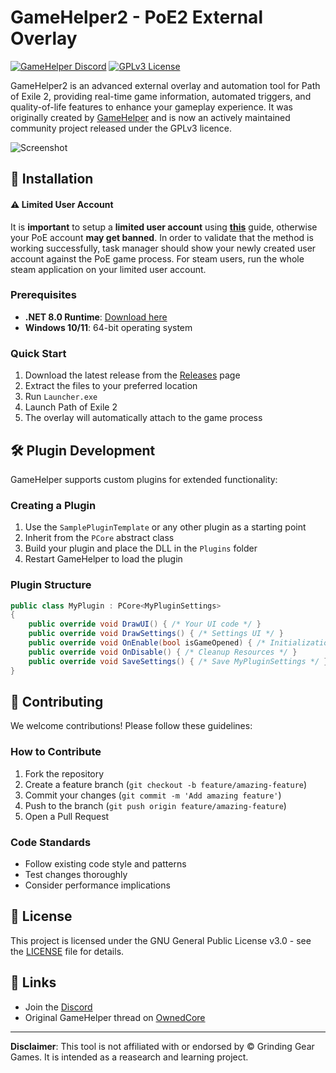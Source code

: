 # GameHelper2 - PoE2 External Overlay

[![GameHelper Discord](https://img.shields.io/discord/1414482159024210033?style=flat&logo=Discord&logoColor=%23fff&label=GameHelper2)](https://discord.gg/RShVpaEBV3) [![GPLv3 License](https://img.shields.io/badge/License-GPL%20v3-blue.svg)](https://www.gnu.org/licenses/gpl-3.0)

GameHelper2 is an advanced external overlay and automation tool for Path of Exile 2, providing real-time game information, automated triggers, and quality-of-life features to enhance your gameplay experience. It was originally created by [GameHelper](https://www.ownedcore.com/forums/members/1040190-gamehelper.html) and is now an actively maintained community project released under the GPLv3 licence.

![Screenshot](https://i.ibb.co/c6yhhV3/asdasdsd.png)

## 🚀 Installation

#### ⚠️ Limited User Account
It is **important** to setup a **limited user account** using **[this](https://www.ownedcore.com/forums/path-of-exile-2/path-of-exile-2-bots-program/1061318-run-poe-limited-user.html)** guide, otherwise your PoE account **may get banned**. In order to validate that the method is working successfully, task manager should show your newly created user account against the PoE game process. For steam users, run the whole steam application on your limited user account.

### Prerequisites
- **.NET 8.0 Runtime**: [Download here](https://dotnet.microsoft.com/download/dotnet/8.0)
- **Windows 10/11**: 64-bit operating system

### Quick Start
1. Download the latest release from the [Releases](https://github.com/KronosDesign/GameHelper2/releases) page
2. Extract the files to your preferred location
3. Run `Launcher.exe`
4. Launch Path of Exile 2
5. The overlay will automatically attach to the game process

## 🛠️ Plugin Development

GameHelper supports custom plugins for extended functionality:

### Creating a Plugin
1. Use the `SamplePluginTemplate` or any other plugin as a starting point
2. Inherit from the `PCore` abstract class
3. Build your plugin and place the DLL in the `Plugins` folder
4. Restart GameHelper to load the plugin

### Plugin Structure
```csharp
public class MyPlugin : PCore<MyPluginSettings>
{
    public override void DrawUI() { /* Your UI code */ }
    public override void DrawSettings() { /* Settings UI */ }
    public override void OnEnable(bool isGameOpened) { /* Initialization */ }
    public override void OnDisable() { /* Cleanup Resources */ }
    public override void SaveSettings() { /* Save MyPluginSettings */ }
}
```

## 🤝 Contributing

We welcome contributions! Please follow these guidelines:

### How to Contribute
1. Fork the repository
2. Create a feature branch (`git checkout -b feature/amazing-feature`)
3. Commit your changes (`git commit -m 'Add amazing feature'`)
4. Push to the branch (`git push origin feature/amazing-feature`)
5. Open a Pull Request

### Code Standards
- Follow existing code style and patterns
- Test changes thoroughly
- Consider performance implications

## 📜 License

This project is licensed under the GNU General Public License v3.0 - see the [LICENSE](LICENSE) file for details.

## 🔗 Links

- Join the [Discord](https://discord.gg/RShVpaEBV3)
- Original GameHelper thread on [OwnedCore](https://www.ownedcore.com/forums/path-of-exile-2/path-of-exile-2-bots-program/1062208-gamehelper-poe-2-a.html)

---

**Disclaimer**: This tool is not affiliated with or endorsed by © Grinding Gear Games. It is intended as a reasearch and learning project.
